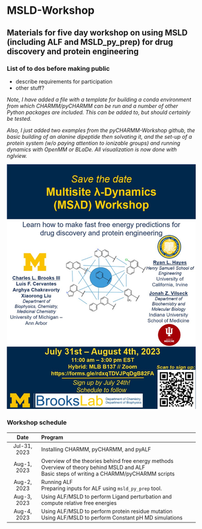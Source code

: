 # MSLD-Workshop
## Materials for five day workshop on using MSLD (including ALF and MSLD_py_prep) for drug discovery and protein engineering
### List of to dos before making public
- describe requirements for participation
- other stuff?

_Note, I have added a file with a template for building a conda environment from which CHARMM/pyCHARMM can be run and a number of other Python packages are included. This can be added to, but should certainly be tested._

_Also, I just added two examples from the pyCHARMM-Workshop github, the basic building of an alanine dipeptide then solvating it, and the set-up of a protein system (w/o paying attention to ionizable groups) and running dynamics with OpenMM or BLaDe. All visualization is now done with nglview._

![Workshop flyer](https://github.com/BrooksResearchGroup-UM/MSLD-Workshop/blob/main/flyer.jpg)

### Workshop schedule
| Date         | Program                                                                                                     |
|:------------:|:------------------------------------------------------------------------------------------------------------|
| Jul-31, 2023 | Installing CHARMM, pyCHARMM, and pyALF                                                                      |
| Aug-1, 2023  | Overview of the theories behind free energy methods<br/>Overview of theory behind MSLD and ALF<br/> Basic steps of writing a CHARMM/pyCHARMM scripts |
| Aug-2, 2023  | Running ALF<br/> Preparing inputs for ALF using `msld_py_prep` tool.                                        |
| Aug-3, 2023  | Using ALF/MSLD to perform Ligand perturbation and compute relative free energies                            |
| Aug-4, 2023  | Using ALF/MSLD to perform protein residue mutation<br/>Using ALF/MSLD to perform Constant pH MD simulations |
